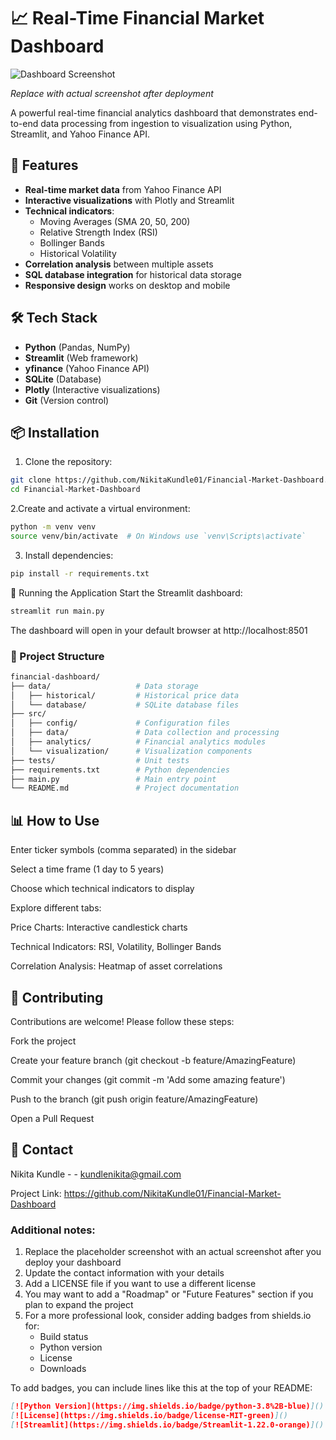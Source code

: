 # 📈 Real-Time Financial Market Dashboard

![Dashboard Screenshot](![image](https://github.com/user-attachments/assets/588612ea-110c-48de-83bb-6e37628ccc56))
 
*Replace with actual screenshot after deployment*

A powerful real-time financial analytics dashboard that demonstrates end-to-end data processing from ingestion to visualization using Python, Streamlit, and Yahoo Finance API.

## 🚀 Features

- **Real-time market data** from Yahoo Finance API
- **Interactive visualizations** with Plotly and Streamlit
- **Technical indicators**:
  - Moving Averages (SMA 20, 50, 200)
  - Relative Strength Index (RSI)
  - Bollinger Bands
  - Historical Volatility
- **Correlation analysis** between multiple assets
- **SQL database integration** for historical data storage
- **Responsive design** works on desktop and mobile

## 🛠️ Tech Stack

- **Python** (Pandas, NumPy)
- **Streamlit** (Web framework)
- **yfinance** (Yahoo Finance API)
- **SQLite** (Database)
- **Plotly** (Interactive visualizations)
- **Git** (Version control)

## 📦 Installation

1. Clone the repository:
```bash
git clone https://github.com/NikitaKundle01/Financial-Market-Dashboard.git
cd Financial-Market-Dashboard
```

2.Create and activate a virtual environment:
```bash
python -m venv venv
source venv/bin/activate  # On Windows use `venv\Scripts\activate`
```

3. Install dependencies:
```bash
pip install -r requirements.txt
```

🏃 Running the Application
Start the Streamlit dashboard:
```bash
streamlit run main.py
```
The dashboard will open in your default browser at http://localhost:8501

### 📂 Project Structure

```bash
financial-dashboard/
├── data/                   # Data storage
│   ├── historical/         # Historical price data
│   └── database/           # SQLite database files
├── src/
│   ├── config/             # Configuration files
│   ├── data/               # Data collection and processing
│   ├── analytics/          # Financial analytics modules
│   └── visualization/      # Visualization components
├── tests/                  # Unit tests
├── requirements.txt        # Python dependencies
├── main.py                 # Main entry point
└── README.md               # Project documentation
```

## 📊 How to Use
Enter ticker symbols (comma separated) in the sidebar

Select a time frame (1 day to 5 years)

Choose which technical indicators to display

Explore different tabs:

Price Charts: Interactive candlestick charts

Technical Indicators: RSI, Volatility, Bollinger Bands

Correlation Analysis: Heatmap of asset correlations

## 🤝 Contributing
Contributions are welcome! Please follow these steps:

Fork the project

Create your feature branch (git checkout -b feature/AmazingFeature)

Commit your changes (git commit -m 'Add some amazing feature')

Push to the branch (git push origin feature/AmazingFeature)

Open a Pull Request

## 📧 Contact
Nikita Kundle -  - kundlenikita@gmail.com

Project Link: https://github.com/NikitaKundle01/Financial-Market-Dashboard


### Additional notes:

1. Replace the placeholder screenshot with an actual screenshot after you deploy your dashboard
2. Update the contact information with your details
3. Add a LICENSE file if you want to use a different license
4. You may want to add a "Roadmap" or "Future Features" section if you plan to expand the project
5. For a more professional look, consider adding badges from shields.io for:
   - Build status
   - Python version
   - License
   - Downloads

To add badges, you can include lines like this at the top of your README:
```markdown
[![Python Version](https://img.shields.io/badge/python-3.8%2B-blue)]()
[![License](https://img.shields.io/badge/license-MIT-green)]()
[![Streamlit](https://img.shields.io/badge/Streamlit-1.22.0-orange)]()
